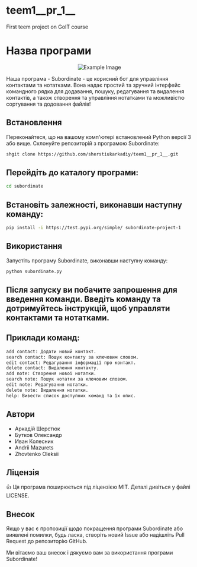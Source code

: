 # teem1__pr_1__

First teem project on GoIT course

# Назва програми
<div align="center">
  <img src="https://github.com/sherstiukarkadiy/teem1__pr_1__/src/subordinateexample.png" alt="Example Image">
</div>

Наша програма - Subordinate - це корисний бот для управління контактами та нотатками. Вона надає простий та зручний інтерфейс командного рядка для додавання, пошуку, редагування та видалення контактів, а також створення та управління нотатками та можливістю сортування та додовання файлів! 

## Встановлення
Переконайтеся, що на вашому комп'ютері встановлений Python версії 3 або вище.
Склонуйте репозиторій з програмою Subordinate:

```sh
shgit clone https://github.com/sherstiukarkadiy/teem1__pr_1__.git
```

## Перейдіть до каталогу програми:

```sh
cd subordinate
```

## Встановіть залежності, виконавши наступну команду:

```sh
pip install -i https://test.pypi.org/simple/ subordinate-project-1
```

## Використання

Запустіть програму Subordinate, виконавши наступну команду:

```sh
python subordinate.py
```

## Після запуску ви побачите запрошення для введення команди. Введіть команду та дотримуйтесь інструкцій, щоб управляти контактами та нотатками.

## Приклади команд:

```sh
add contact: Додати новий контакт.
search contact: Пошук контакту за ключовим словом.
edit contact: Редагування інформації про контакт.
delete contact: Видалення контакту.
add note: Створення нової нотатки.
search note: Пошук нотатки за ключовим словом.
edit note: Редагування нотатки.
delete note: Видалення нотатки.
help: Вивести список доступних команд та їх опис.
```

## Автори
- Аркадій Шерстюк
- Бутков Олександр
- Иван Колесник
- Andrii Mazurets
- Zhovtenko Oleksii


## Ліцензія
:+1: Ця програма поширюється під ліцензією MIT. Деталі дивіться у файлі LICENSE.

## Внесок
Якщо у вас є пропозиції щодо покращення програми Subordinate або виявлені помилки, будь ласка, створіть новий Issue або надішліть Pull Request до репозиторію GitHub.

Ми вітаємо ваш внесок і дякуємо вам за використання програми Subordinate!